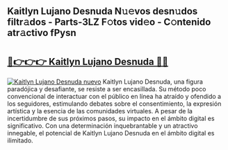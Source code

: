 ## Kaitlyn Lujano Desnuda N𝚞𝚎vos desn𝚞dos filtr𝚊dos - Parts-3LZ F𝚘tos vid𝚎o - C𝚘ntenido atr𝚊ctivo fPysn

# <h2><a href="http://mbcs3f7.tromn.icu/?c=Kaitlyn+Lujano+Desnuda">🔗👉👉👉 Kaitlyn Lujano Desnuda 🔗🔗</a></h2>

[![Kaitlyn Lujano Desnuda nuevo](https://i.imgur.com/pEAQMta.gif)](http://mbcs3f7.tromn.icu/?c=Kaitlyn+Lujano+Desnuda)
Kaitlyn Lujano Desnuda, una figura paradójica y desafiante, se resiste a ser encasillada. Su método poco convencional de interactuar con el público en línea ha atraído y ofendido a los seguidores, estimulando debates sobre el consentimiento, la expresión artística y la esencia de las comunidades virtuales. A pesar de la incertidumbre de sus próximos pasos, su impacto en el ámbito digital es significativo. Con una determinación inquebrantable y un atractivo innegable, el potencial de Kaitlyn Lujano Desnuda en el ámbito digital es ilimitado.

